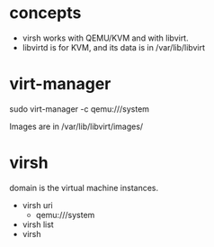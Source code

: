 # concepts
* virsh works with QEMU/KVM and with libvirt. 
* libvirtd is for KVM, and its data is in /var/lib/libvirt

# virt-manager
sudo virt-manager -c qemu:///system

Images are in /var/lib/libvirt/images/

# virsh

domain is the virtual machine instances.
* virsh uri
  * qemu:///system
* virsh list
* virsh 
